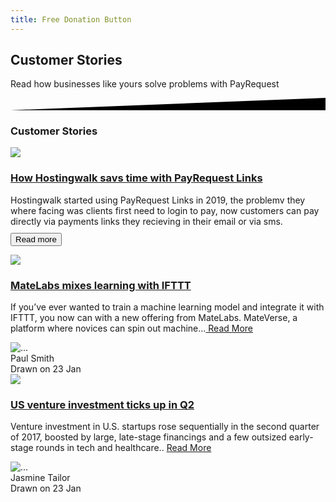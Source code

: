 ```yaml
---
title: Free Donation Button
---
```


<div class="position-relative">
    <!-- Hero for FREE version -->
    <section class="section section-lg section-shaped">
        <!-- Background circles -->
        <div class="shape shape-style-self shape-primary">
            <span class="span-150"></span>
            <span class="span-50"></span>
            <span class="span-50"></span>
            <span class="span-75"></span>
            <span class="span-100"></span>
            <span class="span-75"></span>
            <span class="span-50"></span>
            <span class="span-100"></span>
            <span class="span-50"></span>
            <span class="span-100"></span>
        </div>
        <div class="container shape-container d-flex align-items-center">
            <div class="col px-0">
                <div class="row align-items-center justify-content-center">
                    <div class="col-lg-7 text-center">

<div class="icon icon-shape bg-gradient-white shadow rounded-circle mb-3"><i class="fal fa-user-circle text-info" aria-hidden="true"></i></div>
                        
 <h1 class="text-white"> Customer Stories
</h1>
                        <p class="lead text-white">   Read how businesses like yours solve problems with PayRequest
</p>
                        

  </div>
                </div>
            </div>
        </div>
        <!-- SVG separator -->
        <div class="separator separator-bottom separator-skew zindex-100">
            <svg x="0" y="0" viewBox="0 0 2560 100" preserveAspectRatio="none" version="1.1" xmlns="http://www.w3.org/2000/svg">
                <polygon class="fill-white" points="2560 0 2560 100 0 100"></polygon>
            </svg>
        </div>
    </section>
</div>

<section class="blogs-3">
        <div class="container">

<div class="row">
            <div class="col-lg-8 mx-auto text-center my-5">
              <h3 class="display-3">Customer Stories</h3>
            </div>
          </div>



  <div class="row">
            <div class="col-lg-10 col-md-8 mx-auto">
              <div class="card card-blog card-plain blog-horizontal mb-5">
          <div class="row">
                  <div class="col-lg-4">
                    <div class="card-image shadow">
                      <a href="javascript:;">
                        <img class="img rounded" src="https://scontent.flis6-1.fna.fbcdn.net/v/t1.0-9/11873700_858341514247971_2231524977077816808_n.png?_nc_cat=110&amp;_nc_sid=09cbfe&amp;_nc_ohc=lA8siWIae6YAX9zJSys&amp;_nc_ht=scontent.flis6-1.fna&amp;oh=fc7085cfde4bcd93e2807a417f2eeee2&amp;oe=5F021D32">
                      </a>
                    </div>
                  </div>
                  <div class="col-lg-8">
                    <div class="card-body">
                      <h3 class="card-title">
                        <a href="javascript:;"> How Hostingwalk savs time with PayRequest Links</a>
                      </h3>
                      <p class="card-description">Hostingwalk started using PayRequest Links in 2019, the problemv they where facing was clients first need to login to pay, now customers can pay directly via payments links they recieving in their email or via sms.<input type="submit" value="Read more" name="subscribe" id="mc-embedded-subscribe" class="button btn btn-primary" style="
    margin-top: 10px;
">
                      </p>
                      
   </div>
                  </div>
                </div>
  </div>
              <div class="card card-blog card-plain blog-horizontal mb-5">
                <div class="row">
                  <div class="col-lg-4">
                    <div class="card-image shadow">
                      <a href="javascript:;">
                        <img class="img rounded" src="./assets/img/faces/team-3.jpg">
                      </a>
                    </div>
                  </div>
                  <div class="col-lg-8">
                    <div class="card-body">
                      <h3 class="card-title">
                        <a href="javascript:;">MateLabs mixes learning with IFTTT</a>
                      </h3>
                      <p class="card-description">
                        If you’ve ever wanted to train a machine learning model and integrate it with IFTTT, you now can with a new offering from MateLabs. MateVerse, a platform where novices can spin out machine...<a href="javascript:;"> Read More </a>
                      </p>
                      <div class="author">
                        <img src="./assets/img/faces/team-5.jpg" alt="..." class="avatar img-raised">
                        <div class="text">
                          <span class="name">Paul Smith</span>
                          <div class="meta">Drawn on 23 Jan</div>
                        </div>
                      </div>
                    </div>
                  </div>
                </div>
              </div>
              <div class="card card-blog card-plain blog-horizontal">
                <div class="row">
                  <div class="col-lg-4">
                    <div class="card-image shadow">
                      <a href="javascript:;">
                        <img class="img rounded" src="./assets/img/faces/team-4.jpg">
                      </a>
                    </div>
                  </div>
                  <div class="col-lg-8">
                    <div class="card-body">
                      <h3 class="card-title">
                        <a href="javascript:;">US venture investment ticks up in Q2</a>
                      </h3>
                      <p class="card-description">
                        Venture investment in U.S. startups rose sequentially in the second quarter of 2017, boosted by large, late-stage financings and a few outsized early-stage rounds in tech and healthcare.. <a href="javascript:;"> Read More </a>
                      </p>
                      <div class="author">
                        <img src="./assets/img/faces/team-2.jpg" alt="..." class="avatar img-raised">
                        <div class="text">
                          <span class="name">Jasmine Tailor</span>
                          <div class="meta">Drawn on 23 Jan</div>
                        </div>
                      </div>
                    </div>
                  </div>
                </div>
              </div>
            </div>
          </div>
        </div>
      </section>